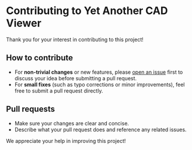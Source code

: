 # Contributing to Yet Another CAD Viewer

Thank you for your interest in contributing to this project!

## How to contribute

- For **non-trivial changes** or new features, please [open an issue](https://github.com/yeicor-3d/yet-another-cad-viewer/issues) first to discuss your idea before submitting a pull request.
- For **small fixes** (such as typo corrections or minor improvements), feel free to submit a pull request directly.

## Pull requests

- Make sure your changes are clear and concise.
- Describe what your pull request does and reference any related issues.

We appreciate your help in improving this project!
